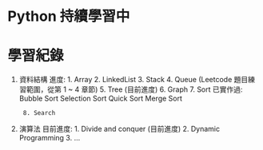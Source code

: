# Python 持續學習中
# 學習紀錄

1. 資料結構
      進度:
        1. Array
        2. LinkedList
        3. Stack
        4. Queue (Leetcode 題目練習範圍，從第 1 ~ 4 章節)
        5. Tree (目前進度)
        6. Graph
        7. Sort
              已實作過:
                  Bubble Sort
                  Selection Sort
                  Quick Sort
                  Merge Sort

        8. Search

2. 演算法
      目前進度:
         1. Divide and conquer (目前進度)
         2. Dynamic Programming
         3. ...
